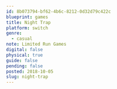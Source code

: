 ```yaml
---
id: 8b073794-bf62-4b6c-8212-0d32d79c422c
blueprint: games
title: Night Trap
platform: switch
genre:
  - casual
note: Limited Run Games
digital: false
physical: true
guide: false
pending: false
posted: 2018-10-05
slug: night-trap
---
```

